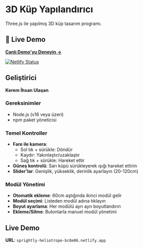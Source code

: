 # 3D Küp Yapılandırıcı

Three.js ile yapılmış 3D küp tasarım programı.

## 🚀 Live Demo
**[Canlı Demo'yu Deneyin →](https://3d-cube-with-threejs.netlify.app)**

[![Netlify Status](https://api.netlify.com/api/v1/badges/your-site-id/deploy-status)](https://app.netlify.com/sites/3d-cube-with-threejs/deploys)

## Geliştirici

**Kerem İhsan Ulaşan**


### Gereksinimler
   - Node.js (v16 veya üzeri)
   - npm paket yöneticisi

### Temel Kontroller
- **Fare ile kamera**: 
  - Sol tık + sürükle: Döndür
  - Kaydır: Yakınlaştır/uzaklaştır
  - Sağ tık + sürükle: Hareket ettir
- **Güneş kontrolü**: Sarı küpü sürükleyerek ışığı hareket ettirin
- **Slider'lar**: Genişlik, yükseklik, derinlik ayarlayın (20-120cm)

### Modül Yönetimi
- **Otomatik ekleme**: 60cm aştığında ikinci modül gelir
- **Modül seçimi**: Listeden modül adına tıklayın
- **Boyut ayarlama**: Her modülü ayrı ayrı boyutlandırın
- **Ekleme/Silme**: Butonlarla manuel modül yönetimi

## Live Demo
**URL**: `sprightly-heliotrope-bc8e06.netlify.app`


